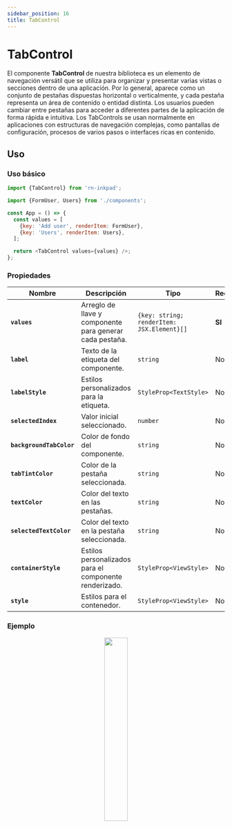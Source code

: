 ```yaml
---
sidebar_position: 16
title: TabControl
---
```


# TabControl

El componente **TabControl** de nuestra biblioteca es un elemento de navegación versátil que se utiliza para organizar y presentar varias vistas o secciones dentro de una aplicación. Por lo general, aparece como un conjunto de pestañas dispuestas horizontal o verticalmente, y cada pestaña representa un área de contenido o entidad distinta. Los usuarios pueden cambiar entre pestañas para acceder a diferentes partes de la aplicación de forma rápida e intuitiva. Los TabControls se usan normalmente en aplicaciones con estructuras de navegación complejas, como pantallas de configuración, procesos de varios pasos o interfaces ricas en contenido.

## Uso

### Uso básico

```js
import {TabControl} from 'rn-inkpad';

import {FormUser, Users} from './components';

const App = () => {
  const values = [
    {key: 'Add user', renderItem: FormUser},
    {key: 'Users', renderItem: Users},
  ];

  return <TabControl values={values} />;
};
```

### Propiedades

| Nombre                   | Descripción                                              | Tipo                                       | Requerido | Predeterminado |
| ------------------------ | -------------------------------------------------------- | ------------------------------------------ | --------- | -------------- |
| **`values`**             | Arreglo de llave y componente para generar cada pestaña. | `{key: string; renderItem: JSX.Element}[]` | **SI**    |                |
| **`label`**              | Texto de la etiqueta del componente.                     | `string`                                   | No        |                |
| **`labelStyle`**         | Estilos personalizados para la etiqueta.                 | `StyleProp<TextStyle>`                     | No        |                |
| **`selectedIndex`**      | Valor inicial seleccionado.                              | `number`                                   | No        | `0`            |
| **`backgroundTabColor`** | Color de fondo del componente.                           | `string`                                   | No        | `'#CCCCCC'`    |
| **`tabTintColor`**       | Color de la pestaña seleccionada.                        | `string`                                   | No        | `'#FFFFFF'`    |
| **`textColor`**          | Color del texto en las pestañas.                         | `string`                                   | No        | `'#000000'`    |
| **`selectedTextColor`**  | Color del texto en la pestaña seleccionada.              | `string`                                   | No        | `'#000000'`    |
| **`containerStyle`**     | Estilos personalizados para el componente renderizado.   | `StyleProp<ViewStyle>`                     | No        |                |
| **`style`**              | Estilos para el contenedor.                              | `StyleProp<ViewStyle>`                     | No        |                |

### Ejemplo

<p align="center" width="100%">
    <img width="33%" src="https://res.cloudinary.com/fercloudinary/image/upload/v1709313674/GitHub/tabControl_jntf6i.gif" /> 
</p>
